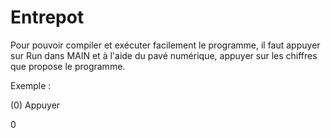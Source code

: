 # Entrepot

Pour pouvoir compiler et exécuter facilement le programme, il faut appuyer sur Run dans MAIN et à l'aide du pavé numérique, appuyer sur les chiffres que propose le programme.

Exemple :

(0) Appuyer 

0
